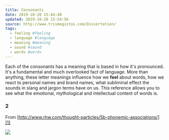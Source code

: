 ```yaml
---
title: Consonants
date: 2019-10-20 15:44:48
updated: 2019-10-20 15:54:56
source: http://www.trismegistos.com/Dissertation/
tags:
  - feeling #feeling
  - language #language
  - meaning #meaning
  - sound #sound
  - words #words
---
```

Each of the consonants has a meaning that is based in how it's pronounced. It's a fundamental and much overlooked fact of language. More than anything, these letter meanings influence how we __feel__ about words, how we react to personal names and brand names, what subliminal effect the sounds in slang and jargon terms have on us. This reference allows you to see what the emotional, mythological and intellectual content of words is.

### 2

From [http://www.rhw.com/thought-particles/5b-phonemic-associations/][1]

![](Consonants.html.resources/82EE4A06-1E79-447C-BC78-D33A2CDA71D4.jpg)

[1]: http://www.rhw.com/thought-particles/5b-phonemic-associations/

